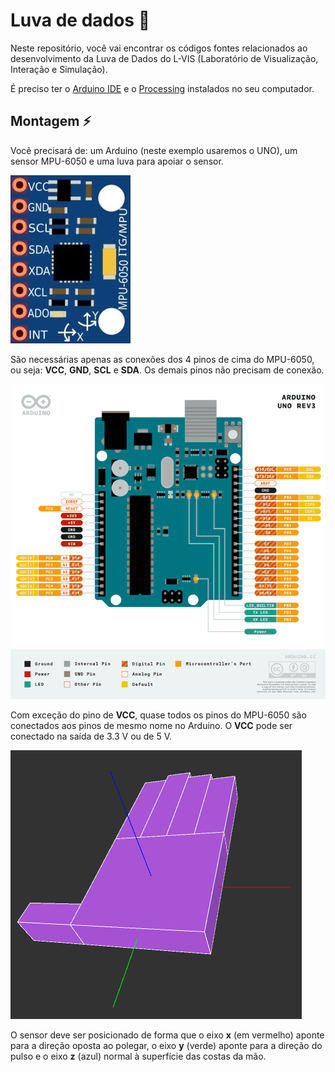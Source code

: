 # Luva de dados 🧤

Neste repositório, você vai encontrar os códigos fontes relacionados ao desenvolvimento da Luva de Dados do L-VIS (Laboratório de Visualização, Interação e Simulação).

É preciso ter o [Arduino IDE](https://www.arduino.cc/en/software/) e o [Processing](https://processing.org/download) instalados no seu computador.

## Montagem ⚡

Você precisará de: um Arduino (neste exemplo usaremos o UNO), um sensor MPU-6050 e uma luva para apoiar o sensor.

![O sensor MPU-6050 em fritzing](/assets/images/MPU-6050.png)

São necessárias apenas as conexões dos 4 pinos de cima do MPU-6050, ou seja: **VCC**, **GND**, **SCL** e **SDA**. Os demais pinos não precisam de conexão.

![Pinout do Arduino UNO R3](assets/images/Pinout-UNOrev3_latest.png)

Com exceção do pino de **VCC**, quase todos os pinos do MPU-6050 são conectados aos pinos de mesmo nome no Arduino. O **VCC** pode ser conectado na saída de 3.3 V ou de 5 V.

![Posição dos eixos na mão](assets/images/mao-linda.png)

O sensor deve ser posicionado de forma que o eixo **x** (em vermelho) aponte para a direção oposta ao polegar, o eixo **y** (verde) aponte para a direção do pulso e o eixo **z** (azul) normal à superfície das costas da mão.
